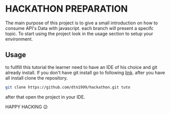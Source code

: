 # HACKATHON PREPARATION

The main purpose of this project is to give a small introduction on how to consume API's Data with javascript.
each branch will present a specifc topic. To start using the project look in the usage section to setup your environment.

## Usage

to fullfill this tutorial the learner need to have an IDE of his choice and git already install. If you don't have git install go to following [link](https://git-scm.com/book/en/v2/Getting-Started-Installing-Git).
after you have all install clone the repository.

```bash
git clone https://github.com/dtn1999/hackathon.git tuto
```

after that open the project in your IDE.

HAPPY HACKING 😉

